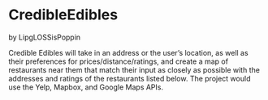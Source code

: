 # CredibleEdibles
by LipgLOSSisPoppin

Credible Edibles will take in an address or the user’s location, as well as their preferences for prices/distance/ratings, and create a map of restaurants near them that match their input as closely as possible with the addresses and ratings of the restaurants listed below. The project would use the Yelp, Mapbox, and Google Maps APIs.